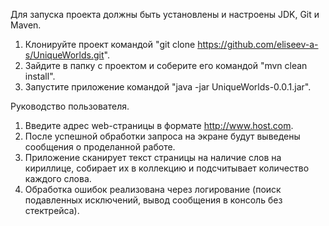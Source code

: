 Для запуска проекта должны быть установлены и настроены JDK, Git и Maven.
1. Клонируйте проект командой
"git clone https://github.com/eliseev-a-s/UniqueWorlds.git".
2. Зайдите в папку с проектом и соберите его командой "mvn clean install".
3. Запустите приложение командой "java -jar UniqueWorlds-0.0.1.jar".

Руководство пользователя.
1. Введите адрес web-страницы в формате http://www.host.com.
2. После успешной обработки запроса на экране будут выведены сообщения о проделанной работе.
3. Приложение сканирует текст страницы на наличие слов на кириллице, собирает их в коллекцию и подсчитывает количество каждого слова.
4. Обработка ошибок реализована через логирование (поиск подавленных исключений, вывод сообщения в консоль без стектрейса).
